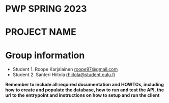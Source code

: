 # PWP SPRING 2023
# PROJECT NAME
# Group information
* Student 1. Roope Karjalainen roope97@gmail.com
* Student 2. Santeri Hiitola rhiitola@student.oulu.fi

__Remember to include all required documentation and HOWTOs, including how to create and populate the database, how to run and test the API, the url to the entrypoint and instructions on how to setup and run the client__


